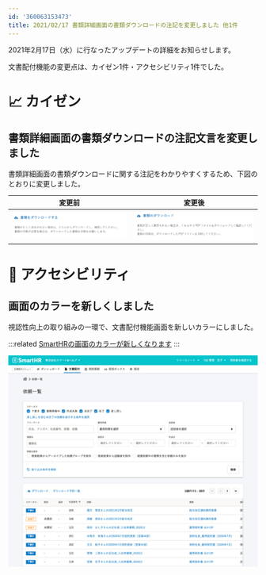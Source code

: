 ```yaml
---
id: '360063153473'
title: 2021/02/17 書類詳細画面の書類ダウンロードの注記を変更しました 他1件
---
```

2021年2月17日（水）に行なったアップデートの詳細をお知らせします。

文書配付機能の変更点は、カイゼン1件・アクセシビリティ1件でした。

# 📈 カイゼン

## 書類詳細画面の書類ダウンロードの注記文言を変更しました

書類詳細画面の書類ダウンロードに関する注記をわかりやすくするため、下図のとおりに変更しました。

| 変更前 | 変更後 |
| --- | --- |
| ![107906146-c15e7200-6f93-11eb-9b86-6c9ecb74655b-2.png](./107906146-c15e7200-6f93-11eb-9b86-6c9ecb74655b-2.png) | ![107906159-cb807080-6f93-11eb-918c-7bf5fb748dc1-2.png](./107906159-cb807080-6f93-11eb-918c-7bf5fb748dc1-2.png) |

# 🎢 アクセシビリティ

## 画面のカラーを新しくしました

視認性向上の取り組みの一環で、文書配付機能画面を新しいカラーにしました。

:::related
[SmartHRの画面のカラーが新しくなります](https://smarthr.jp/update/21763)
:::

![B8C6F4E4-C47A-4158-81BD-374C2E13AF1F.png](./B8C6F4E4-C47A-4158-81BD-374C2E13AF1F.png)
